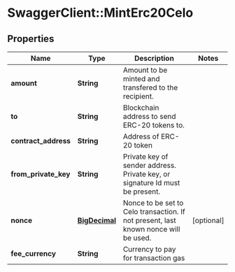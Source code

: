 # SwaggerClient::MintErc20Celo

## Properties
Name | Type | Description | Notes
------------ | ------------- | ------------- | -------------
**amount** | **String** | Amount to be minted and transfered to the recipient. | 
**to** | **String** | Blockchain address to send ERC-20 tokens to. | 
**contract_address** | **String** | Address of ERC-20 token | 
**from_private_key** | **String** | Private key of sender address. Private key, or signature Id must be present. | 
**nonce** | [**BigDecimal**](BigDecimal.md) | Nonce to be set to Celo transaction. If not present, last known nonce will be used. | [optional] 
**fee_currency** | **String** | Currency to pay for transaction gas | 

